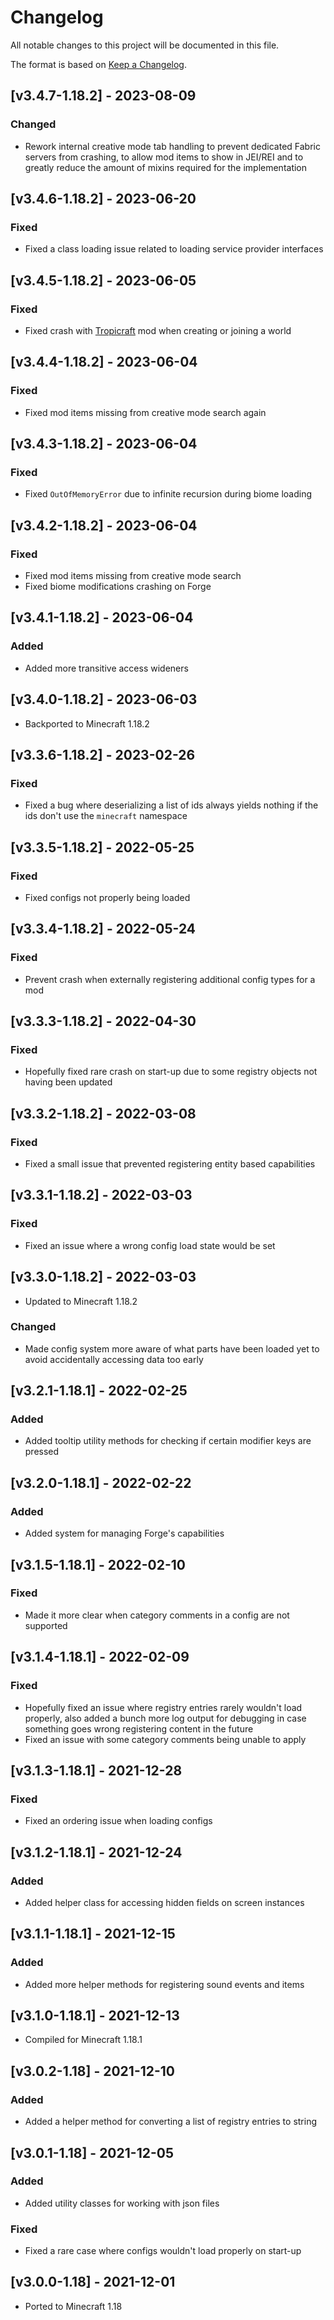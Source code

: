 # Changelog
All notable changes to this project will be documented in this file.

The format is based on [Keep a Changelog].

## [v3.4.7-1.18.2] - 2023-08-09
### Changed
- Rework internal creative mode tab handling to prevent dedicated Fabric servers from crashing, to allow mod items to show in JEI/REI and to greatly reduce the amount of mixins required for the implementation

## [v3.4.6-1.18.2] - 2023-06-20
### Fixed
- Fixed a class loading issue related to loading service provider interfaces

## [v3.4.5-1.18.2] - 2023-06-05
### Fixed
- Fixed crash with [Tropicraft](https://legacy.curseforge.com/minecraft/mc-mods/tropicraft) mod when creating or joining a world

## [v3.4.4-1.18.2] - 2023-06-04
### Fixed
- Fixed mod items missing from creative mode search again

## [v3.4.3-1.18.2] - 2023-06-04
### Fixed
- Fixed `OutOfMemoryError` due to infinite recursion during biome loading

## [v3.4.2-1.18.2] - 2023-06-04
### Fixed
- Fixed mod items missing from creative mode search
- Fixed biome modifications crashing on Forge

## [v3.4.1-1.18.2] - 2023-06-04
### Added
- Added more transitive access wideners

## [v3.4.0-1.18.2] - 2023-06-03
- Backported to Minecraft 1.18.2

## [v3.3.6-1.18.2] - 2023-02-26
### Fixed
- Fixed a bug where deserializing a list of ids always yields nothing if the ids don't use the `minecraft` namespace

## [v3.3.5-1.18.2] - 2022-05-25
### Fixed
- Fixed configs not properly being loaded

## [v3.3.4-1.18.2] - 2022-05-24
### Fixed
- Prevent crash when externally registering additional config types for a mod

## [v3.3.3-1.18.2] - 2022-04-30
### Fixed
- Hopefully fixed rare crash on start-up due to some registry objects not having been updated

## [v3.3.2-1.18.2] - 2022-03-08
### Fixed
- Fixed a small issue that prevented registering entity based capabilities

## [v3.3.1-1.18.2] - 2022-03-03
### Fixed
- Fixed an issue where a wrong config load state would be set

## [v3.3.0-1.18.2] - 2022-03-03
- Updated to Minecraft 1.18.2
### Changed
- Made config system more aware of what parts have been loaded yet to avoid accidentally accessing data too early

## [v3.2.1-1.18.1] - 2022-02-25
### Added
- Added tooltip utility methods for checking if certain modifier keys are pressed

## [v3.2.0-1.18.1] - 2022-02-22
### Added
- Added system for managing Forge's capabilities

## [v3.1.5-1.18.1] - 2022-02-10
### Fixed
- Made it more clear when category comments in a config are not supported

## [v3.1.4-1.18.1] - 2022-02-09
### Fixed
- Hopefully fixed an issue where registry entries rarely wouldn't load properly, also added a bunch more log output for debugging in case something goes wrong registering content in the future
- Fixed an issue with some category comments being unable to apply

## [v3.1.3-1.18.1] - 2021-12-28
### Fixed
- Fixed an ordering issue when loading configs

## [v3.1.2-1.18.1] - 2021-12-24
### Added
- Added helper class for accessing hidden fields on screen instances

## [v3.1.1-1.18.1] - 2021-12-15
### Added
- Added more helper methods for registering sound events and items

## [v3.1.0-1.18.1] - 2021-12-13
- Compiled for Minecraft 1.18.1

## [v3.0.2-1.18] - 2021-12-10
### Added
- Added a helper method for converting a list of registry entries to string

## [v3.0.1-1.18] - 2021-12-05
### Added
- Added utility classes for working with json files
### Fixed
- Fixed a rare case where configs wouldn't load properly on start-up

## [v3.0.0-1.18] - 2021-12-01
- Ported to Minecraft 1.18

[Keep a Changelog]: https://keepachangelog.com/en/1.0.0/